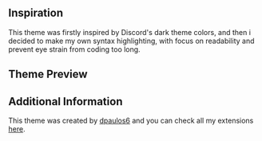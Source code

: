 ## Inspiration

This theme was firstly inspired by Discord's dark theme colors, and then i decided to make my own syntax highlighting, with focus on readability and prevent eye strain from coding too long.

## Theme Preview

## Additional Information

This theme was created by [dpaulos6](https://github.com/dpaulos6/) and you can check all my extensions [here](https://marketplace.visualstudio.com/publishers/dpaulos6/).

